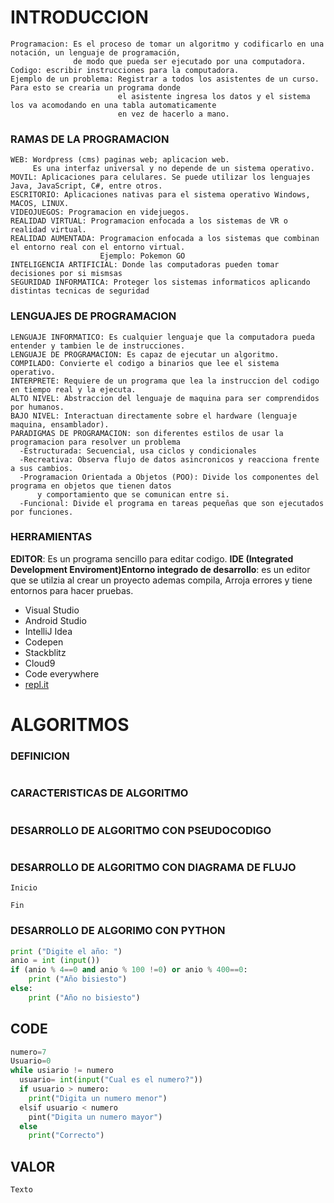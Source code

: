 # INTRODUCCION
```SH
Programacion: Es el proceso de tomar un algoritmo y codificarlo en una notación, un lenguaje de programación, 
              de modo que pueda ser ejecutado por una computadora. 
Codigo: escribir instrucciones para la computadora.
Ejemplo de un problema: Registrar a todos los asistentes de un curso. Para esto se crearia un programa donde 
                        el asistente ingresa los datos y el sistema los va acomodando en una tabla automaticamente 
                        en vez de hacerlo a mano.
```
### RAMAS DE LA PROGRAMACION
```SH
WEB: Wordpress (cms) paginas web; aplicacion web.
     Es una interfaz universal y no depende de un sistema operativo.
MOVIL: Aplicaciones para celulares. Se puede utilizar los lenguajes Java, JavaScript, C#, entre otros.
ESCRITORIO: Aplicaciones nativas para el sistema operativo Windows, MACOS, LINUX.
VIDEOJUEGOS: Programacion en videjuegos.
REALIDAD VIRTUAL: Programacion enfocada a los sistemas de VR o realidad virtual.
REALIDAD AUMENTADA: Programacion enfocada a los sistemas que combinan el entorno real con el entorno virtual.
                    Ejemplo: Pokemon GO
INTELIGENCIA ARTIFICIAL: Donde las computadoras pueden tomar decisiones por si mismsas
SEGURIDAD INFORMATICA: Proteger los sistemas informaticos aplicando distintas tecnicas de seguridad
```
### LENGUAJES DE PROGRAMACION
```SH
LENGUAJE INFORMATICO: Es cualquier lenguaje que la computadora pueda entender y tambien le de instrucciones.
LENGUAJE DE PROGRAMACION: Es capaz de ejecutar un algoritmo.
COMPILADO: Convierte el codigo a binarios que lee el sistema operativo.
INTERPRETE: Requiere de un programa que lea la instruccion del codigo en tiempo real y la ejecuta.
ALTO NIVEL: Abstraccion del lenguaje de maquina para ser comprendidos por humanos.
BAJO NIVEL: Interactuan directamente sobre el hardware (lenguaje maquina, ensamblador).
PARADIGMAS DE PROGRAMACION: son diferentes estilos de usar la programacion para resolver un problema
  -Estructurada: Secuencial, usa ciclos y condicionales
  -Recreativa: Observa flujo de datos asincronicos y reacciona frente a sus cambios.
  -Programacion Orientada a Objetos (POO): Divide los componentes del programa en objetos que tienen datos
      y comportamiento que se comunican entre si.
  -Funcional: Divide el programa en tareas pequeñas que son ejecutados por funciones.
```
### HERRAMIENTAS

**EDITOR**: Es un programa sencillo para editar codigo.
**IDE (Integrated Development Enviroment)Entorno integrado de desarrollo**: es un editor que se utilzia al 
    crear un proyecto ademas compila, Arroja errores y tiene entornos para hacer pruebas.
*  Visual Studio
*  Android Studio
*  IntelliJ Idea
*  Codepen
*  Stackblitz
*  Cloud9
* Code everywhere
* [repl.it](https://repl.it/n)
   
# ALGORITMOS
### DEFINICION
```SH

```
### CARACTERISTICAS DE ALGORITMO
```SH

```
### DESARROLLO DE ALGORITMO CON PSEUDOCODIGO
```SH

```
### DESARROLLO DE ALGORITMO CON DIAGRAMA DE FLUJO
```SH
Inicio

Fin
```
### DESARROLLO DE ALGORIMO CON PYTHON
```Python
print ("Digite el año: ")
anio = int (input())
if (anio % 4==0 and anio % 100 !=0) or anio % 400==0:
    print ("Año bisiesto")
else:
    print ("Año no bisiesto")
```
## CODE
```Python
numero=7
Usuario=0
while usiario != numero
  usuario= int(input("Cual es el numero?"))
  if usuario > numero:
    print("Digita un numero menor")
  elsif usuario < numero
    pint("Digita un numero mayor")
  else
    print("Correcto")
```
## VALOR
```SH
Texto
